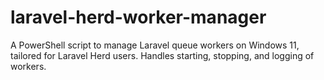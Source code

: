 # laravel-herd-worker-manager
A PowerShell script to manage Laravel queue workers on Windows 11, tailored for Laravel Herd users. Handles starting, stopping, and logging of workers.
